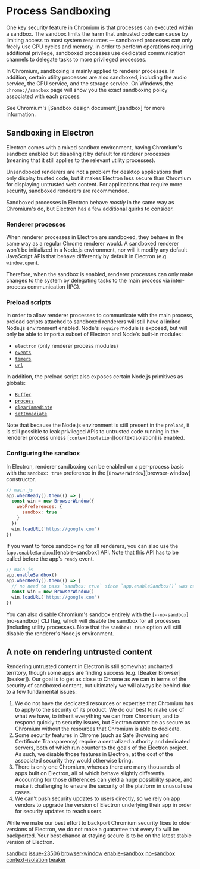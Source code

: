 # Process Sandboxing

One key security feature in Chromium is that processes can executed within a sandbox.
The sandbox limits the harm that untrusted code can cause by limiting access to most
system resources — sandboxed processes can only freely use CPU cycles and memory.
In order to perform operations requiring additional privilege, sandboxed processes
use dedicated communication channels to delegate tasks to more privileged processes.

In Chromium, sandboxing is mainly applied to renderer processes. In addition, certain
utility processes are also sandboxed, including the audio service, the GPU service,
and the storage service. On Windows, the `chrome://sandbox` page will show you the exact
sandboxing policy associated with each process.

See Chromium's [Sandbox design document][sandbox] for more information.

## Sandboxing in Electron

Electron comes with a mixed sandbox environment, having Chromium's sandbox enabled but
disabling it by default for renderer processes (meaning that it still applies to the
relevant utility processes).

Unsandboxed renderers are not a problem for desktop applications that only display
trusted code, but it makes Electron less secure than Chromium for displaying untrusted
web content. For applications that require more security, sandboxed renderers are
recommended.

Sandboxed processes in Electron behave _mostly_ in the same way as Chromium's do, but
Electron has a few additional quirks to consider.

### Renderer processes

When renderer processes in Electron are sandboxed, they behave in the same way as a
regular Chrome renderer would. A sandboxed renderer won't be initialized in a Node.js
environment, nor will it modify any default JavaScript APIs that behave differently
by default in Electron (e.g. `window.open`).

<!-- TODO(erickzhao): when we have a solid guide for IPC, link it here -->
Therefore, when the sandbox is enabled, renderer processes can only make changes to the
system by delegating tasks to the main process via inter-process communication (IPC).

### Preload scripts

In order to allow renderer processes to communicate with the main process, preload
scripts attached to sandboxed renderers will still have a limited Node.js environment
enabled. Node's `require` module is exposed, but will only be able to import a subset
of Electron and Node's built-in modules:

* `electron` (only renderer process modules)
* [`events`](https://nodejs.org/api/events.html)
* [`timers`](https://nodejs.org/api/timers.html)
* [`url`](https://nodejs.org/api/url.html)

In addition, the preload script also exposes certain Node.js primitives as globals:

* [`Buffer`](https://nodejs.org/api/Buffer.html)
* [`process`](https://nodejs.org/api/process.html)
* [`clearImmediate`](https://nodejs.org/api/timers.html#timers_clearimmediate_immediate)
* [`setImmediate`](https://nodejs.org/api/timers.html#timers_setimmediate_callback_args)

Note that because the Node.js environment is still present in the `preload`, it is still
possible to leak privileged APIs to untrusted code running in the renderer process unless
[`contextIsolation`][contextIsolation] is enabled.

### Configuring the sandbox

In Electron, renderer sandboxing can be enabled on a per-process basis with
the `sandbox: true` preference in the [`BrowserWindow`][browser-window] constructor.

```js
// main.js
app.whenReady().then(() => {
  const win = new BrowserWindow({
    webPreferences: {
      sandbox: true
    }
  })
  win.loadURL('https://google.com')
})
```

If you want to force sandboxing for all renderers, you can also use the
[`app.enableSandbox`][enable-sandbox] API. Note that this API has to be called before the
app's `ready` event.

```js
// main.js
app.enableSandbox()
app.whenReady().then(() => {
  // no need to pass `sandbox: true` since `app.enableSandbox()` was called.
  const win = new BrowserWindow()
  win.loadURL('https://google.com')
})
```

You can also disable Chromium's sandbox entirely with the [`--no-sandbox`][no-sandbox]
CLI flag, which will disable the sandbox for all processes (including utility processes).
Note that the `sandbox: true` option will still disable the renderer's Node.js
environment.

## A note on rendering untrusted content

Rendering untrusted content in Electron is still somewhat uncharted territory,
though some apps are finding success (e.g. [Beaker Browser][beaker]).
Our goal is to get as close to Chrome as we can in terms of the security of
sandboxed content, but ultimately we will always be behind due to a few fundamental
issues:

1. We do not have the dedicated resources or expertise that Chromium has to
   apply to the security of its product. We do our best to make use of what we
   have, to inherit everything we can from Chromium, and to respond quickly to
   security issues, but Electron cannot be as secure as Chromium without the
   resources that Chromium is able to dedicate.
2. Some security features in Chrome (such as Safe Browsing and Certificate
   Transparency) require a centralized authority and dedicated servers, both of
   which run counter to the goals of the Electron project. As such, we disable
   those features in Electron, at the cost of the associated security they
   would otherwise bring.
3. There is only one Chromium, whereas there are many thousands of apps built
   on Electron, all of which behave slightly differently. Accounting for those
   differences can yield a huge possibility space, and make it challenging to
   ensure the security of the platform in unusual use cases.
4. We can't push security updates to users directly, so we rely on app vendors
   to upgrade the version of Electron underlying their app in order for
   security updates to reach users.

While we make our best effort to backport Chromium security fixes to older
versions of Electron, we do not make a guarantee that every fix will be
backported. Your best chance at staying secure is to be on the latest stable
version of Electron.

[sandbox](https://chromium.googlesource.com/chromium/src/+/master/docs/design/sandbox.md)
[issue-23506](https://github.com/electron/electron/issues/23506)
[browser-window](../api/browser-window.md)
[enable-sandbox](../api/app.md#appenablesandbox)
[no-sandbox](../api/command-line-switches.md#--no-sandbox)
[context-isolation](./context-isolation.md)
[beaker](https://github.com/beakerbrowser/beaker)
